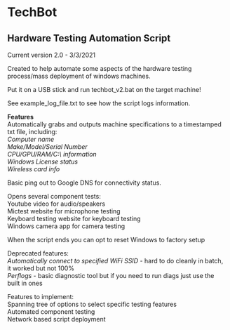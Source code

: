 # TechBot
## Hardware Testing Automation Script 
Current version 2.0 - 3/3/2021

Created to help automate some aspects of the hardware testing process/mass deployment of windows machines. 

Put it on a USB stick and run techbot_v2.bat on the target machine!

See example_log_file.txt to see how the script logs information. 

**Features**  
Automatically grabs and outputs machine specifications to a timestamped txt file, including:  
*Computer name  
Make/Model/Serial Number  
CPU/GPU/RAM/C:\ information  
Windows License status   
Wireless card info*  

Basic ping out to Google DNS for connectivity status. 

Opens several component tests:  
Youtube video for audio/speakers  
Mictest website for microphone testing  
Keyboard testing website for keyboard testing  
Windows camera app for camera testing 

When the script ends you can opt to reset Windows to factory setup
  
Deprecated features:  
*Automatically connect to specified WiFi SSID* - hard to do cleanly in batch, it worked but not 100%  
*Perflogs* - basic diagnostic tool but if you need to run diags just use the built in ones 
  
Features to implement:  
Spanning tree of options to select specific testing features  
Automated component testing  
Network based script deployment  
